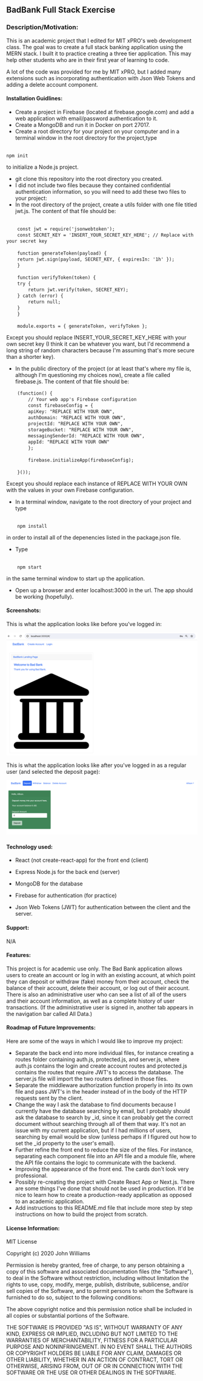 ## BadBank Full Stack Exercise

### Description/Motivation:
This is an academic project that I edited for MIT xPRO's web development class. The goal was to create a full stack banking application using the MERN stack. I built it to practice creating a three tier application. This may help other students who are in their first year of learning to code. 

A lot of the code was provided for me by MIT xPRO, but I added many extensions such as incorporating authentication with Json Web Tokens and adding a delete account component.  

#### Installation Guidlines: 
* Create a project in Firebase (located at firebase.google.com) and add a web application with email/password authentication to it. 
* Create a MongoDB and run it in Docker on port 27017.
* Create a root directory for your project on your computer and in a terminal window in the root directory for the project,type 

```

npm init

```

to initialize a Node.js project. 
* git clone this repository into the root directory you created. 
* I did not include two files because they contained confidential authentication information, so you will need to add these two files to your project: 
* In the root directory of the project, create a utils folder with one file titled jwt.js. The content of that file should be:

```

    const jwt = require('jsonwebtoken');
    const SECRET_KEY = 'INSERT_YOUR_SECRET_KEY_HERE'; // Replace with your secret key

    function generateToken(payload) {
    return jwt.sign(payload, SECRET_KEY, { expiresIn: '1h' });
    }

    function verifyToken(token) {
    try {
        return jwt.verify(token, SECRET_KEY);
    } catch (error) {
        return null;
    }
    }

    module.exports = { generateToken, verifyToken };

```

Except you should replace INSERT_YOUR_SECRET_KEY_HERE with your own secret key (I think it can be whatever you want, but I'd recommend a long string of random characters because I'm assuming that's more secure than a shorter key).  

* In the public directory of the project (or at least that's where my file is, although I'm questioning my choices now), create a file called firebase.js. The content of that file should be: 

```
    (function() {
        // Your web app's Firebase configuration
        const firebaseConfig = {
        apiKey: "REPLACE WITH YOUR OWN",
        authDomain: "REPLACE WITH YOUR OWN",
        projectId: "REPLACE WITH YOUR OWN",
        storageBucket: "REPLACE WITH YOUR OWN",
        messagingSenderId: "REPLACE WITH YOUR OWN",
        appId: "REPLACE WITH YOUR OWN"
        };

        firebase.initializeApp(firebaseConfig);

    }());

```

Except you should replace each instance of REPLACE WITH YOUR OWN with the values in your own Firebase configuration.   
* In a terminal window, navigate to the root directory of your project and type 

```

    npm install 

```

in order to install all of the depenencies listed in the package.json file. 
* Type 

```

    npm start 

```

in the same terminal window to start up the application. 
* Open up a browser and enter localhost:3000 in the url. The app should be working (hopefully).

#### Screenshots:
This is what the application looks like before you've logged in:

![Image](/Images/HomePageImage.png)

This is what the application looks like after you've logged in as a regular user (and selected the deposit page):

![Image](/Images/DepositPageImage.png)


#### Technology used:
* React (not create-react-app) for the front end (client)
* Express Node.js for the back end (server)
* MongoDB for the database

* Firebase for authentication (for practice)
* Json Web Tokens (JWT) for authentication between the client and the server. 

#### Support:

N/A

#### Features:
This project is for academic use only. The Bad Bank application allows users to create an account or log in with an existing account, at which point they can deposit or withdraw (fake) money from their account, check the balance of their account, delete their account, or log out of their account. There is also an administrative user who can see a list of all of the users and their account information, as well as a complete history of user transactions. (If the administrative user is signed in, another tab appears in the navigation bar called All Data.)

#### Roadmap of Future Improvements: 
Here are some of the ways in which I would like to improve my project: 
* Separate the back end into more individual files, for instance creating a routes folder containing auth.js, protected.js, and server.js, where auth.js contains the login and create account routes and protected.js contains the routes that require JWT's to access the database. The server.js file will import the two routers defined in those files. 
* Separate the middleware authorization function properly in into its own file and pass JWT's in the header instead of in the body of the HTTP requests sent by the client. 
* Change the way I ask the database to find documents because I currently have the database searching by email, but I probably should ask the database to search by _id, since it can probably get the correct document without searching through all of them that way. It's not an issue with my current application, but if I had millions of users, searching by email would be slow (unless perhaps if I figured out how to set the _id property to the user's email). 
* Further refine the front end to reduce the size of the files. For instance, separating each component file into an API file and a module file, where the API file contains the logic to communicate with the backend. 
* Improving the appearance of the front end. The cards don't look very professional. 
* Possibly re-creating the project with Create React App or Next.js. There are some things I've done that should not be used in production. It'd be nice to learn how to create a production-ready application as opposed to an academic application. 
* Add instructions to this README.md file that include more step by step instructions on how to build the project from scratch. 

#### License Information:

MIT License

Copyright (c) 2020 John Williams

Permission is hereby granted, free of charge, to any person obtaining a copy of this software and associated documentation files (the "Software"), to deal in the Software without restriction, including without limitation the rights to use, copy, modify, merge, publish, distribute, sublicense, and/or sell copies of the Software, and to permit persons to whom the Software is furnished to do so, subject to the following conditions:

The above copyright notice and this permission notice shall be included in all copies or substantial portions of the Software.

THE SOFTWARE IS PROVIDED "AS IS", WITHOUT WARRANTY OF ANY KIND, EXPRESS OR IMPLIED, INCLUDING BUT NOT LIMITED TO THE WARRANTIES OF MERCHANTABILITY, FITNESS FOR A PARTICULAR PURPOSE AND NONINFRINGEMENT. IN NO EVENT SHALL THE AUTHORS OR COPYRIGHT HOLDERS BE LIABLE FOR ANY CLAIM, DAMAGES OR OTHER LIABILITY, WHETHER IN AN ACTION OF CONTRACT, TORT OR OTHERWISE, ARISING FROM, OUT OF OR IN CONNECTION WITH THE SOFTWARE OR THE USE OR OTHER DEALINGS IN THE SOFTWARE.
